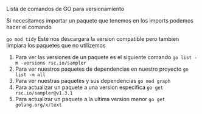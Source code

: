 Lista de comandos de GO para versionamiento

Si necesitamos importar un paquete que tenemos en los imports podemos hacer el comando

`go mod tidy` Este nos descargara la version compatible pero tambien limpiara los paquetes que no utilizemos

1. Para ver las versiones de un paquete es el siguiente comando `go list -m -versions rsc.io/sampler`
2. Para ver nuestros paquetes de dependencias en nuestro proyecto `go list -m all`
3. Para ver nuestras paquetes y sus dependencias `go mod graph`
4. Para actualizar un paquete a una version especifica `go get rsc.io/sampler@v1.3.1`
5. Para actualizar un paquete a la ultima version menor `go get golang.org/x/text`